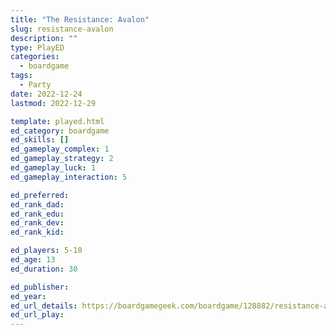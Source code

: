 ```yaml
---
title: "The Resistance: Avalon"
slug: resistance-avalon
description: ""
type: PlayED
categories:
  - boardgame
tags:
  - Party
date: 2022-12-24
lastmod: 2022-12-29

template: played.html
ed_category: boardgame
ed_skills: []
ed_gameplay_complex: 1
ed_gameplay_strategy: 2
ed_gameplay_luck: 1
ed_gameplay_interaction: 5

ed_preferred: 
ed_rank_dad: 
ed_rank_edu: 
ed_rank_dev: 
ed_rank_kid: 

ed_players: 5-10
ed_age: 13
ed_duration: 30

ed_publisher: 
ed_year: 
ed_url_details: https://boardgamegeek.com/boardgame/128882/resistance-avalon
ed_url_play: 
---
```

